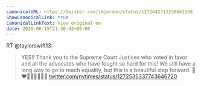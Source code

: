 ```yaml
---
canonicalURL: https://twitter.com/jmjordan/status/1272642713238663168
ShowCanonicalLink: true
CanonicalLinkText: View original on
date: 2020-06-15T21:30:42+00:00
---
```

RT @taylorswift13:
> YES!! Thank you to the Supreme Court Justices who voted in favor and all the advocates who have fought so hard for this! We still have a long way to go to reach equality, but this is a beautiful step forward. 🌈❤️🧡💛💚💙💜🌈 [twitter.com/nytimes/status/1272535337743646720](https://twitter.com/nytimes/status/1272535337743646720)